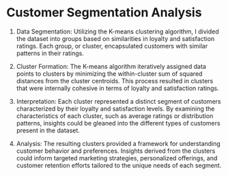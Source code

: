 # Customer Segmentation Analysis
1. Data Segmentation: Utilizing the K-means clustering algorithm, I divided the dataset into groups based on similarities in loyalty and satisfaction ratings. Each group, or cluster, encapsulated customers with similar patterns in their ratings.
   
2. Cluster Formation: The K-means algorithm iteratively assigned data points to clusters by minimizing the within-cluster sum of squared distances from the cluster centroids. This process resulted in clusters that were internally cohesive in terms of loyalty and satisfaction ratings.
 
3. Interpretation: Each cluster represented a distinct segment of customers characterized by their loyalty and satisfaction levels. By examining the characteristics of each cluster, such as average ratings or distribution patterns, insights could be gleaned into the different types of customers present in the dataset.
   
4. Analysis: The resulting clusters provided a framework for understanding customer behavior and preferences. Insights derived from the clusters could inform targeted marketing strategies, personalized offerings, and customer retention efforts tailored to the unique needs of each segment.
